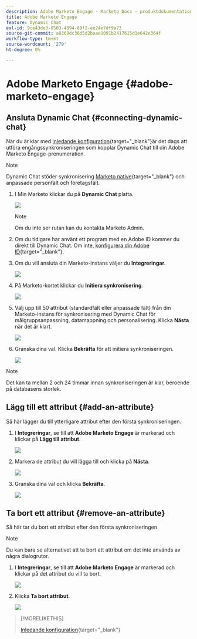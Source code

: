 ```yaml
---
description: Adobe Marketo Engage - Marketo Docs - produktdokumentation
title: Adobe Marketo Engage
feature: Dynamic Chat
exl-id: 9ce43de3-0503-4894-89f2-ee24e7df9a73
source-git-commit: a8369dc36d5d2baae1091b2417615d1e642e364f
workflow-type: tm+mt
source-wordcount: '279'
ht-degree: 0%

---
```


# Adobe Marketo Engage {#adobe-marketo-engage}

## Ansluta Dynamic Chat {#connecting-dynamic-chat}

När du är klar med [inledande konfiguration](/help/marketo/product-docs/demand-generation/dynamic-chat/setup-and-configuration/initial-setup.md){target="_blank"}är det dags att utföra engångssynkroniseringen som kopplar Dynamic Chat till din Adobe Marketo Engage-prenumeration.

>[!NOTE]
>
>Dynamic Chat stöder synkronisering [Marketo native](https://developers.marketo.com/rest-api/lead-database/fields/list-of-standard-fields/){target="_blank"} och anpassade personfält och företagsfält.

1. I Min Marketo klickar du på **Dynamic Chat** platta.

   ![](assets/adobe-marketo-engage-1.png)

   >[!NOTE]
   >
   >Om du inte ser rutan kan du kontakta Marketo Admin.

1. Om du tidigare har använt ett program med en Adobe ID kommer du direkt till Dynamic Chat. Om inte, [konfigurera din Adobe ID](https://helpx.adobe.com/manage-account/using/create-update-adobe-id.html){target="_blank"}.

1. Om du vill ansluta din Marketo-instans väljer du **Integreringar**.

   ![](assets/adobe-marketo-engage-2.png)

1. På Marketo-kortet klickar du **Initiera synkronisering**.

   ![](assets/adobe-marketo-engage-3.png)

1. Välj upp till 50 attribut (standardfält eller anpassade fält) från din Marketo-instans för synkronisering med Dynamic Chat för målgruppsanpassning, datamappning och personalisering. Klicka **Nästa** när det är klart.

   ![](assets/adobe-marketo-engage-4.png)

1. Granska dina val. Klicka **Bekräfta** för att initiera synkroniseringen.

   ![](assets/adobe-marketo-engage-5.png)

>[!NOTE]
>
>Det kan ta mellan 2 och 24 timmar innan synkroniseringen är klar, beroende på databasens storlek.

## Lägg till ett attribut {#add-an-attribute}

Så här lägger du till ytterligare attribut efter den första synkroniseringen.

1. I **Integreringar**, se till att **Adobe Marketo Engage** är markerad och klickar på **Lägg till attribut**.

   ![](assets/adobe-marketo-engage-6.png)

1. Markera de attribut du vill lägga till och klicka på **Nästa**.

   ![](assets/adobe-marketo-engage-7.png)

1. Granska dina val och klicka **Bekräfta**.

   ![](assets/adobe-marketo-engage-8.png)

## Ta bort ett attribut {#remove-an-attribute}

Så här tar du bort ett attribut efter den första synkroniseringen.

>[!NOTE]
>
>Du kan bara se alternativet att ta bort ett attribut om det inte används av några dialogrutor.

1. I **Integreringar**, se till att **Adobe Marketo Engage** är markerad och klickar på det attribut du vill ta bort.

   ![](assets/adobe-marketo-engage-9.png)

1. Klicka **Ta bort attribut**.

   ![](assets/adobe-marketo-engage-10.png)

>[!MORELIKETHIS]
>
>[Inledande konfiguration](/help/marketo/product-docs/demand-generation/dynamic-chat/setup-and-configuration/initial-setup.md){target="_blank"}
